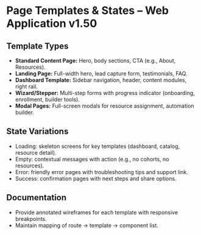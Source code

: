 # Page Templates & States – Web Application v1.50

## Template Types
- **Standard Content Page:** Hero, body sections, CTA (e.g., About, Resources).
- **Landing Page:** Full-width hero, lead capture form, testimonials, FAQ.
- **Dashboard Template:** Sidebar navigation, header, content modules, right rail.
- **Wizard/Stepper:** Multi-step forms with progress indicator (onboarding, enrollment, builder tools).
- **Modal Pages:** Full-screen modals for resource assignment, automation builder.

## State Variations
- Loading: skeleton screens for key templates (dashboard, catalog, resource detail).
- Empty: contextual messages with action (e.g., no cohorts, no resources).
- Error: friendly error pages with troubleshooting tips and support link.
- Success: confirmation pages with next steps and share options.

## Documentation
- Provide annotated wireframes for each template with responsive breakpoints.
- Maintain mapping of route → template → component list.
